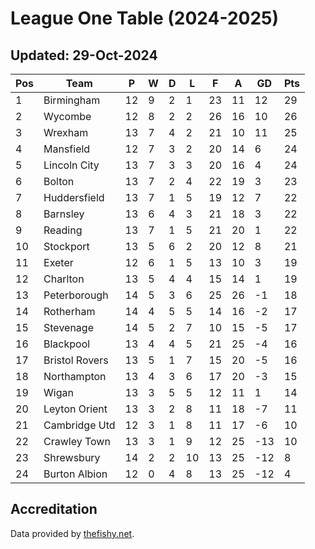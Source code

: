 # League One Table (2024-2025)
## Updated: 29-Oct-2024

| Pos | Team | P | W | D | L | F | A | GD | Pts |
| --- | --- | --- | --- | --- | --- | --- | --- | --- | --- |
| 1 | Birmingham | 12 | 9 | 2 | 1 | 23 | 11 | 12 | 29 |
| 2 | Wycombe | 12 | 8 | 2 | 2 | 26 | 16 | 10 | 26 |
| 3 | Wrexham | 13 | 7 | 4 | 2 | 21 | 10 | 11 | 25 |
| 4 | Mansfield | 12 | 7 | 3 | 2 | 20 | 14 | 6 | 24 |
| 5 | Lincoln City | 13 | 7 | 3 | 3 | 20 | 16 | 4 | 24 |
| 6 | Bolton | 13 | 7 | 2 | 4 | 22 | 19 | 3 | 23 |
| 7 | Huddersfield | 13 | 7 | 1 | 5 | 19 | 12 | 7 | 22 |
| 8 | Barnsley | 13 | 6 | 4 | 3 | 21 | 18 | 3 | 22 |
| 9 | Reading | 13 | 7 | 1 | 5 | 21 | 20 | 1 | 22 |
| 10 | Stockport | 13 | 5 | 6 | 2 | 20 | 12 | 8 | 21 |
| 11 | Exeter | 12 | 6 | 1 | 5 | 13 | 10 | 3 | 19 |
| 12 | Charlton | 13 | 5 | 4 | 4 | 15 | 14 | 1 | 19 |
| 13 | Peterborough | 14 | 5 | 3 | 6 | 25 | 26 | -1 | 18 |
| 14 | Rotherham | 14 | 4 | 5 | 5 | 14 | 16 | -2 | 17 |
| 15 | Stevenage | 14 | 5 | 2 | 7 | 10 | 15 | -5 | 17 |
| 16 | Blackpool | 13 | 4 | 4 | 5 | 21 | 25 | -4 | 16 |
| 17 | Bristol Rovers | 13 | 5 | 1 | 7 | 15 | 20 | -5 | 16 |
| 18 | Northampton | 13 | 4 | 3 | 6 | 17 | 20 | -3 | 15 |
| 19 | Wigan | 13 | 3 | 5 | 5 | 12 | 11 | 1 | 14 |
| 20 | Leyton Orient | 13 | 3 | 2 | 8 | 11 | 18 | -7 | 11 |
| 21 | Cambridge Utd | 12 | 3 | 1 | 8 | 11 | 17 | -6 | 10 |
| 22 | Crawley Town | 13 | 3 | 1 | 9 | 12 | 25 | -13 | 10 |
| 23 | Shrewsbury | 14 | 2 | 2 | 10 | 13 | 25 | -12 | 8 |
| 24 | Burton Albion | 12 | 0 | 4 | 8 | 13 | 25 | -12 | 4 |

## Accreditation 

Data provided by [thefishy.net](https://www.thefishy.net/).